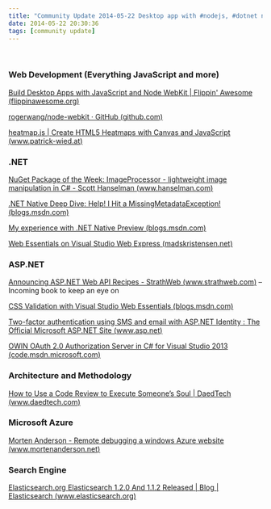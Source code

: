 ```yaml
---
title: "Community Update 2014-05-22 Desktop app with #nodejs, #dotnet native and #OWIN"
date: 2014-05-22 20:30:36
tags: [community update]
---
```


&nbsp;

### Web Development (Everything JavaScript and more)

[Build Desktop Apps with JavaScript and Node WebKit | Flippin' Awesome (flippinawesome.org)](http://flippinawesome.org/2014/02/10/build-desktop-apps-with-javascript-and-node-webkit/)

[rogerwang/node-webkit · GitHub (github.com)](https://github.com/rogerwang/node-webkit/)

[heatmap.js | Create HTML5 Heatmaps with Canvas and JavaScript (www.patrick-wied.at)](http://www.patrick-wied.at/static/heatmapjs/)

### .NET

[NuGet Package of the Week: ImageProcessor - lightweight image manipulation in C# - Scott Hanselman (www.hanselman.com)](http://www.hanselman.com/blog/NuGetPackageOfTheWeekImageProcessorLightweightImageManipulationInC.aspx)

[.NET Native Deep Dive: Help! I Hit a MissingMetadataException! (blogs.msdn.com)](http://blogs.msdn.com/b/dotnet/archive/2014/05/21/net-native-deep-dive-help-i-hit-a-missingmetadataexception.aspx)

[My experience with .NET Native Preview (blogs.msdn.com)](http://blogs.msdn.com/b/wsdevsol/archive/2014/05/22/my-experience-with-net-native-preview.aspx)

[Web Essentials on Visual Studio Web Express (madskristensen.net)](http://madskristensen.net/post/web-essentials-on-visual-studio-web-express)

### ASP.NET

[Announcing ASP.NET Web API Recipes - StrathWeb (www.strathweb.com)](http://www.strathweb.com/2014/05/announcing-asp-net-web-api-recipes/) – Incoming book to keep an eye on

[CSS Validation with Visual Studio Web Essentials (blogs.msdn.com)](http://blogs.msdn.com/b/cdndevs/archive/2014/05/22/css-validation-with-visual-studio-web-essentials.aspx)

[Two-factor authentication using SMS and email with ASP.NET Identity : The Official Microsoft ASP.NET Site (www.asp.net)](http://www.asp.net/identity/overview/features-api/two-factor%C2%A0authentication-using-sms-and-email-with-aspnet-identity)

[OWIN OAuth 2.0 Authorization Server in C# for Visual Studio 2013 (code.msdn.microsoft.com)](http://code.msdn.microsoft.com/OWIN-OAuth-20-Authorization-ba2b8783)

### Architecture and Methodology

[How to Use a Code Review to Execute Someone’s Soul | DaedTech (www.daedtech.com)](http://www.daedtech.com/how-to-use-a-code-review-to-execute-someones-soul)

### Microsoft Azure

[Morten Anderson - Remote debugging a windows Azure website (www.mortenanderson.net)](http://www.mortenanderson.net/remote-debugging-azure-website)

### Search Engine

[Elasticsearch.org Elasticsearch 1.2.0 And 1.1.2 Released | Blog | Elasticsearch (www.elasticsearch.org)](http://www.elasticsearch.org/blog/elasticsearch-1-2-0-released/)
